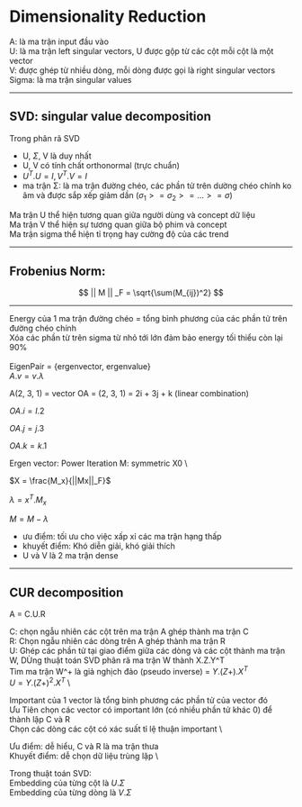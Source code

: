 # Dimensionality Reduction

A: là ma trận input đầu vào \
U: là ma trận left singular vectors, U được gộp từ các cột mỗi cột là một vector \
V: được ghép từ nhiều dòng, mỗi dòng được gọi là right singular vectors \
Sigma: là ma trận singular values

----

## SVD: singular value decomposition

Trong phân rã SVD 

- U, $Σ$, V là duy nhất 
- U, V có tính chất orthonormal (trực chuẩn) 
- $U^T . U =  I, V^T . V = I$ 
- ma trận Σ: là ma trận đường chéo, các phần tử trên dường chéo chính ko âm và được sắp xếp giảm dần ($\sigma_1 >= \sigma_2 >= … >= \sigma$)

Ma trận U thể hiện tương quan giữa người dùng và concept dữ liệu \
Ma trận V thể hiện sự tương quan giữa bộ phim và concept \
Ma trận sigma thể hiện tỉ trọng hay cường độ của các trend

----

## Frobenius Norm:

$$
|| M || _F = \sqrt{\sum(M_{ij})^2}
$$

----
Energy của 1 ma trận đường chéo = tổng bình phương của các phần tử trên đường chéo chính \
Xóa các phần từ trên sigma từ nhỏ tới lớn đảm bảo energy tối thiểu còn lại 90% \
\
EigenPair = {ergenvector, ergenvalue} \
$A.v = v.λ$ 

A(2, 3, 1) = vector OA = (2, 3, 1) = 2i + 3j + k (linear combination) 

$OA.i = I.2$ 

$OA.j = j.3$ 

$OA.k = k.1$

Ergen vector: Power Iteration
M: symmetric
X0 \

$X = \frac{M_x}{||Mx||_F}$ 

$λ = x^T.M_x$ 

$M = M - λ$

+ ưu điểm: tối ưu cho việc xấp xỉ các ma trận hạng thấp
+ khuyết điểm: Khó diễn giải, khó giải thích
+ U và V là 2 ma trận dense

----
## CUR decomposition

A = C.U.R

C: chọn ngẫu nhiên các cột trên ma trận A ghép thành ma trận C \
R: Chọn ngẫu nhiên các dòng trên A ghép thành ma trận R \
U: Ghép các phần tử tại giao điểm giữa các dòng và các cột thành ma trận W, DÙng thuật toán SVD phân rã ma trận W thành X.Z.Y^T \
Tìm ma trận W^+ là giả nghịch đảo (pseudo inverse) = $Y.(Z+).X^T$ \
$U = Y.(Z+)^2.X^T$ \


Important của 1 vector là tổng binh phương các phần tử của vector đó \
Ưu Tiên chọn các vector có important lớn (có nhiều phần tử khác 0) để thành lập C và R \
Chọn các dòng các cột có xác suất tỉ lệ thuận important \

Ưu điểm: dễ hiểu, C và R là ma trận thưa \
Khuyết điểm: dễ chọn dữ liệu trùng lặp \

Trong thuật toán SVD: \
Embedding của từng cột là $U.\Sigma$ \
Embedding của từng dòng là $V.\Sigma$